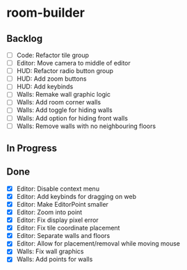 # room-builder

## Backlog
- [ ] Code: Refactor tile group
- [ ] Editor: Move camera to middle of editor
- [ ] HUD: Refactor radio button group
- [ ] HUD: Add zoom buttons
- [ ] HUD: Add keybinds
- [ ] Walls: Remake wall graphic logic
- [ ] Walls: Add room corner walls
- [ ] Walls: Add toggle for hiding walls
- [ ] Walls: Add option for hiding front walls
- [ ] Walls: Remove walls with no neighbouring floors

## In Progress

## Done
- [X] Editor: Disable context menu
- [X] Editor: Add keybinds for dragging on web
- [X] Editor: Make EditorPoint smaller
- [X] Editor: Zoom into point
- [X] Editor: Fix display pixel error
- [X] Editor: Fix tile coordinate placement
- [X] Editor: Separate walls and floors
- [X] Editor: Allow for placement/removal while moving mouse
- [X] Walls: Fix wall graphics
- [X] Walls: Add points for walls
